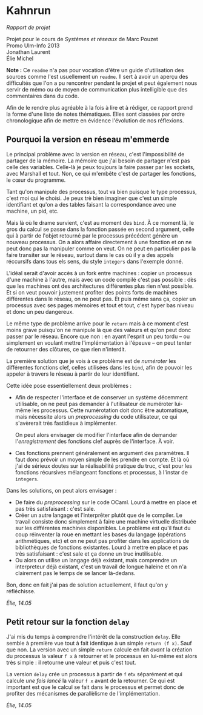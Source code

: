 
Kahnrun
=======

*Rapport de projet*

Projet pour le cours de *Systèmes et réseaux* de Marc Pouzet  
Promo Ulm-Info 2013  
Jonathan Laurent  
Élie Michel


**Note :** Ce `readme` n'a pas pour vocation d'être un guide d'utilisation des sources comme l'est usuellement un `readme`. Il sert à avoir un aperçu des difficultés que l'on a pu rencontrer pendant le projet et peut également nous servir de mémo ou de moyen de communication plus intelligible que des commentaires dans du code.

Afin de le rendre plus agréable à la fois à lire et à rédiger, ce rapport prend la forme d'une liste de notes thématiques. Elles sont classées par ordre chronologique afin de mettre en évidence l'évolution de nos réflexions.


Pourquoi la version en réseau m'emmerde
---------------------------------------


Le principal problème avec la version en réseau, c'est l'impossibilité de partager de la mémoire. La mémoire que j'ai besoin de partager n'est pas celle des variables. Celle-là je peux toujours la faire passer par les sockets, avec Marshall et tout. Non, ce qui m'embête c'est de partager les fonctions, le cœur du programme.

Tant qu'on manipule des processus, tout va bien puisque le type processus, c'est moi qui le choisi. Je peux trè bien imaginer que c'est un simple identifiant et qu'on a des tables faisant la correspondance avec une machine, un pid, etc.

Mais là où le drame survient, c'est au moment des `bind`. À ce moment là, le gros du calcul se passe dans la fonction passée en second argument, celle qui à partir de l'objet retourné par le processus précédent génère un nouveau processus. On a alors affaire directement à une fonction et on ne peut donc pas la manipuler comme on veut. On ne peut en particulier pas la faire transiter sur le réseau, surtout dans le cas où il y a des appels réccursifs dans tous els sens, du style `integers` dans l'exemple donné.

L'idéal serait d'avoir accès à un fork entre machines : copier un processus d'une machine à l'autre, mais avec un code compilé c'est pas possible : dès que les machines ont des architectures différentes plus rien n'est possible. Et si on veut pouvoir justement profiter des points forts de machines différentes dans le réseau, on ne peut pas. Et puis même sans ça, copier un processus avec ses pages mémoires et tout et tout, c'est hyper bas niveau et donc un peu dangereux.

Le même type de problème arrive pour le `return` mais à ce moment c'est moins grave puisqu'on ne manipule là que des valeurs et qu'on peut donc passer par le réseau. Encore que non : en ayant l'esprit un peu tordu – ou simplement en voulant mettre l'implémentation à l'épeuve – on peut tenter de retourner des clôtures, ce que rien n'interdit.

La première solution que je vois à ce problème est de *numéroter* les différentes fonctions clef, celles utilisées dans les `bind`, afin de pouvoir les appeler à travers le réseau à partir de leur identifiant.

Cette idée pose essentiellement deux problèmes :

  - Afin de respecter l'interface et de conserver un système décemment utilisable, on ne peut pas demander à l'utilisateur de numéroter lui-même les processus. Cette numérotation doit donc être automatique, mais nécessite alors un *preprocessing* du code utilisateur, ce qui s'avèrerait très fastidieux à implémenter.

    On peut alors envisager de modifier l'interface afin de demander l'*enregistrement* des fonctions clef auprès de l'interface. À voir.

  - Ces fonctions prennent généralement en argument des paramètres. Il faut donc prévoir un moyen simple de les prendre en compte. Et là où j'ai de sérieux doutes sur la réalisabilité pratique du truc, c'est pour les fonctions récursives mélangeant fonctions et processus, à l'instar de `integers`.

Dans les solutions, on peut alors envisager :

  - De faire du *preprocessing* sur le code OCaml. Lourd à mettre en place et pas très satisfaisant : c'est sale.
  - Créer un autre langage et l'interprêter plutôt que de le compiler. Le travail consiste donc simplement à faire une machine virtuelle distribuée sur les différentes machines disponibles. Le problème est qu'il faut du coup réinventer la roue en mettant les bases du langage (opérations arithmétiques, etc) et on ne peut pas profiter dans les applications de bibliothèques de fonctions existantes. Lourd à mettre en place et pas très satisfaisant : c'est sale et ça donne un truc inutilisable.
  - Ou alors on utilise un langage déjà existant, mais comprendre un interpreteur déjà existant, c'est un travail de longue haleine et on n'a clairement pas le temps de se lancer là-dedans.

Bon, donc en fait j'ai pas de solution actuellement, il faut qu'on y réfléchisse.

*Élie, 14.05*





Petit retour sur la fonction `delay`
------------------------------------

J'ai mis du temps à comprendre l'intérêt de la construction `delay`. Elle semble à première vue tout à fait identique à un simple `return (f x)`. Sauf que non. La version avec un simple `return` calcule en fait *avant* la création du processus la valeur `f x` à retourner et le processus en lui-même est alors très simple : il retourne une valeur et puis c'est tout.

La version `delay` crée un processus à partir de `f` et`x` séparément et qui calcule *une fois lancé* la valeur `f x` avant de la retourner. Ce qui est important est que le calcul se fait dans le processus et permet donc de profiter des mécanismes de parallèlisme de l'implémentation.

*Élie, 14.05*



